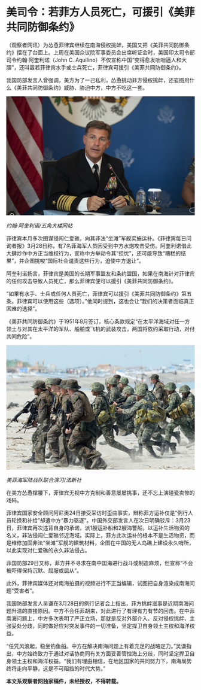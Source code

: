 # 美司令：若菲方人员死亡，可援引《美菲共同防御条约》

（观察者网讯）为怂恿菲律宾继续在南海侵权挑衅，美国又把《美菲共同防御条约》摆在了台面上。上周在美国众议院军事委员会出席听证会时，美国印太司令部司令约翰·阿奎利诺（John
C. Aquilino）不仅宣称中国“变得愈发咄咄逼人和大胆”，还叫嚣若菲律宾水手或士兵死亡，菲律宾可援引《美菲共同防御条约》。

我国防部发言人曾强调，美方为了一己私利，怂恿挑动菲方侵权挑衅，还妄图用什么《美菲共同防御条约》威胁、胁迫中方，中方不吃这一套。

![d952b64c2f9bd1c65f830b348d1a6323.jpg](https://raw.githubusercontent.com/qqhsx/qqnews_image/main/2024/03/30/美司令：若菲方人员死亡，可援引《美菲共同防御条约》/d952b64c2f9bd1c65f830b348d1a6323.jpg)

_约翰·阿奎利诺/五角大楼网站_

菲律宾本月多次图谋侵闯仁爱礁，向其非法“坐滩”军舰实施运补。《菲律宾每日问询者报》3月28日称，有7名菲海军人员因受到中方水炮攻击受伤。阿奎利诺借此大肆炒作中方正当维权行为，宣称中方举动令其“担忧”，还可能导致“糟糕的结果”，并企图挑唆“国际社会谴责这些行为，迫使中方退让”。

阿奎利诺扬言，菲律宾是美国的长期军事盟友和条约盟国，如果在南海针对菲律宾的任何攻击导致人员死亡，那么菲律宾便可以援引《美菲共同防御条约》。

“如果有水手、士兵或任何人员死亡，菲律宾可以援引《美菲共同防御条约》第五条。菲律宾可以使用这些（选项）。”他同时提到，这也会让“我们的决策者面临真正困难的选择”。

《美菲共同防御条约》于1951年8月签订，核心条款规定“在太平洋海域对任一方领土与对其在太平洋的军队、船舶或飞机的武装攻击，两国将依约采取行动，对付共同危险”。

![e94e2d2016c02789d5725001a604f2b9.jpg](https://raw.githubusercontent.com/qqhsx/qqnews_image/main/2024/03/30/美司令：若菲方人员死亡，可援引《美菲共同防御条约》/e94e2d2016c02789d5725001a604f2b9.jpg)

_美菲海军陆战队联合演习/法新社_

在美方怂恿撑腰下，菲律宾无视中方克制和善意屡屡挑事，还不忘上演碰瓷卖惨的戏码。

菲律宾国家安全顾问阿尼奥24日接受采访时歪曲事实，辩称菲方运补仅是“例行人员轮换和补给”却遭中方“暴力驱逐”。中国外交部发言人在次日明确驳斥：3月23日，菲律宾再次违背自身的承诺，派1艘运补船和2艘海警船，以运补生活物资的名义，非法侵闯仁爱礁邻近海域。实际上，菲方此次运补的根本不是生活物资，而是维修加固非法“坐滩”军舰的建筑材料，企图在中国的无人岛礁上建设永久哨所，以此实现对仁爱礁的永久非法侵占。

菲国防部29日又称，菲方并不寻求在南中国海进行战斗或制造麻烦，但宣称“不会被吓得保持沉默、屈服或屈从”。

此外，菲律宾媒体还对南海拍摄的视频进行不正当编辑，试图把自身渲染成南海问题“受害者”。

我国防部发言人吴谦在3月28日的例行记者会上指出，菲方挑衅滋事是近期南海问题升温的直接原因。中方不会任菲胡来，对此进行了有理有力有节的回击。在中菲南海问题上，中方多次表明了严正立场，那就是反对外部介入、反对侵权挑衅、主张妥处分歧，同时做好应对突发事件的一切准备，坚定捍卫自身领土主权和海洋权益。

“任凭风浪起，稳坐钓鱼船。中方在解决南海问题上有着充足的战略定力。”吴谦指出，中方始终致力于通过对话协商同有关方面妥善管控海上分歧，同时坚定捍卫自身领土主权和海洋权益。“我们有理由相信，在地区国家的共同努力下，南海局势终将走向平静，这是不可阻挡的时代大势。”

**本文系观察者网独家稿件，未经授权，不得转载。**


